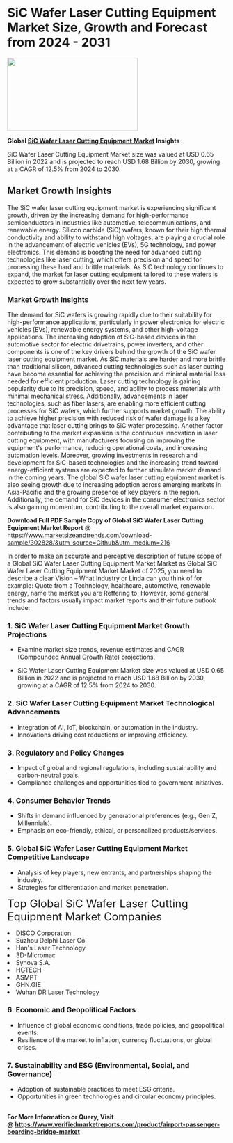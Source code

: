 <H1>SiC Wafer Laser Cutting Equipment Market Size, Growth and Forecast from 2024 - 2031</H1><img class="aligncenter size-medium wp-image-584254" src="https://thirdeyenews.in/wp-content/uploads/2024/09/Global-Market-Research-300x168.jpeg" alt="" width="300" height="168" /><p><strong>Global&nbsp;<a href="https://www.marketsizeandtrends.com/download-sample/302828/&amp;utm_source=Github&utm_medium=216">SiC Wafer Laser Cutting Equipment Market</a> Insights</strong></p><p>SiC Wafer Laser Cutting Equipment Market size was valued at USD 0.65 Billion in 2022 and is projected to reach USD 1.68 Billion by 2030, growing at a CAGR of 12.5% from 2024 to 2030.</p><p><h2>Market Growth Insights</h2> The SiC wafer laser cutting equipment market is experiencing significant growth, driven by the increasing demand for high-performance semiconductors in industries like automotive, telecommunications, and renewable energy. Silicon carbide (SiC) wafers, known for their high thermal conductivity and ability to withstand high voltages, are playing a crucial role in the advancement of electric vehicles (EVs), 5G technology, and power electronics. This demand is boosting the need for advanced cutting technologies like laser cutting, which offers precision and speed for processing these hard and brittle materials. As SiC technology continues to expand, the market for laser cutting equipment tailored to these wafers is expected to grow substantially over the next few years. <h3>Market Growth Insights</h3> The demand for SiC wafers is growing rapidly due to their suitability for high-performance applications, particularly in power electronics for electric vehicles (EVs), renewable energy systems, and other high-voltage applications. The increasing adoption of SiC-based devices in the automotive sector for electric drivetrains, power inverters, and other components is one of the key drivers behind the growth of the SiC wafer laser cutting equipment market. As SiC materials are harder and more brittle than traditional silicon, advanced cutting technologies such as laser cutting have become essential for achieving the precision and minimal material loss needed for efficient production. Laser cutting technology is gaining popularity due to its precision, speed, and ability to process materials with minimal mechanical stress. Additionally, advancements in laser technologies, such as fiber lasers, are enabling more efficient cutting processes for SiC wafers, which further supports market growth. The ability to achieve higher precision with reduced risk of wafer damage is a key advantage that laser cutting brings to SiC wafer processing. Another factor contributing to the market expansion is the continuous innovation in laser cutting equipment, with manufacturers focusing on improving the equipment's performance, reducing operational costs, and increasing automation levels. Moreover, growing investments in research and development for SiC-based technologies and the increasing trend toward energy-efficient systems are expected to further stimulate market demand in the coming years. The global SiC wafer laser cutting equipment market is also seeing growth due to increasing adoption across emerging markets in Asia-Pacific and the growing presence of key players in the region. Additionally, the demand for SiC devices in the consumer electronics sector is also gaining momentum, contributing to the overall market expansion. </p><p><span class=""><strong>Download Full PDF Sample Copy of Global SiC Wafer Laser Cutting Equipment Market Report</strong> @ <a href="https://www.marketsizeandtrends.com/download-sample/302828/&amp;utm_source=Github&utm_medium=216" target="_blank">https://www.marketsizeandtrends.com/download-sample/302828/&amp;utm_source=Github&utm_medium=216</a></span></p><p>In order to make an accurate and perceptive description of future scope of a Global&nbsp;SiC Wafer Laser Cutting Equipment Market Market as Global&nbsp;SiC Wafer Laser Cutting Equipment Market Market of 2025, you need to describe a clear Vision &ndash; What Industry or Linda can you think of for example: Quote from a Technology, healthcare, automotive, renewable energy, name the market you are Reffering to. However, some general trends and factors usually impact market reports and their future outlook include:</p><h3>1.&nbsp;<strong>SiC Wafer Laser Cutting Equipment Market Growth Projections</strong></h3><ul><li>Examine market size trends, revenue estimates and CAGR (Compounded Annual Growth Rate) projections.</li><li><p>SiC Wafer Laser Cutting Equipment Market size was valued at USD 0.65 Billion in 2022 and is projected to reach USD 1.68 Billion by 2030, growing at a CAGR of 12.5% from 2024 to 2030.</p></li></ul><h3>2.&nbsp;<strong>SiC Wafer Laser Cutting Equipment Market Technological Advancements</strong></h3><ul><li>Integration of AI, IoT, blockchain, or automation in the industry.</li><li>Innovations driving cost reductions or improving efficiency.</li></ul><h3>3.&nbsp;<strong>Regulatory and Policy Changes</strong></h3><ul><li>Impact of global and regional regulations, including sustainability and carbon-neutral goals.</li><li>Compliance challenges and opportunities tied to government initiatives.</li></ul><h3>4.&nbsp;<strong>Consumer Behavior Trends</strong></h3><ul><li>Shifts in demand influenced by generational preferences (e.g., Gen Z, Millennials).</li><li>Emphasis on eco-friendly, ethical, or personalized products/services.</li></ul><h3>5.&nbsp;<strong>Global SiC Wafer Laser Cutting Equipment Market Competitive Landscape</strong></h3><ul><li>Analysis of key players, new entrants, and partnerships shaping the industry.</li><li>Strategies for differentiation and market penetration.</li></ul><p data-pm-slice="1 1 []"><span style="color: inherit; font-family: inherit; font-size: 25px;">Top Global SiC Wafer Laser Cutting Equipment Market Companies</span></p><div class="" data-test-id=""><p><li>DISCO Corporation</li><li> Suzhou Delphi Laser Co</li><li> Han's Laser Technology</li><li> 3D-Micromac</li><li> Synova S.A.</li><li> HGTECH</li><li> ASMPT</li><li> GHN.GIE</li><li> Wuhan DR Laser Technology</li></p></div><h3>6.&nbsp;<strong>Economic and Geopolitical Factors</strong></h3><ul><li>Influence of global economic conditions, trade policies, and geopolitical events.</li><li>Resilience of the market to inflation, currency fluctuations, or global crises.</li></ul><h3>7.&nbsp;<strong>Sustainability and ESG (Environmental, Social, and Governance)</strong></h3><ul><li>Adoption of sustainable practices to meet ESG criteria.</li><li>Opportunities in green technologies and circular economy principles.</li></ul><h2><strong style="font-size: 14px;">For More Information or Query, Visit @&nbsp;</strong><a style="background-color: #ffffff; font-size: 14px;" href="https://www.marketsizeandtrends.com/report/sic-wafer-laser-cutting-equipment-market/" target="_blank">https://www.verifiedmarketreports.com/product/airport-passenger-boarding-bridge-market</a></h2>
